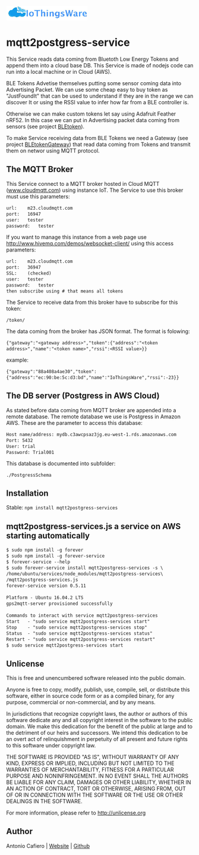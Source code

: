 ![](./images/IoThingsWareWideSmall.png)
# mqtt2postgress-service


This Service reads data coming from Bluetoth Low Energy Tokens and append them into a cloud base DB. This Service is made of nodejs code can run into a local machine or in Cloud (AWS).

BLE Tokens Advetise themselves putting some sensor coming data into Advertising Packet.
We can use some cheap easy to buy token as "JustFoundIt" that can be used to understand if they are in the range we can discover It or using the RSSI value to infer how far from a BLE controller is.

Otherwise we can make custom tokens let say using Adafruit Feather nRF52. In this case we can put in Advertising packet data coming from sensors (see project [BLEtoken](https://github.com/tcafiero/BLEtoken)).

To make Service receiving data from BLE Tokens we need a Gateway (see project [BLEtokenGateway](https://github.com/tcafiero/BLEtokenGateway)) that read data coming from Tokens and transmit them on networ using MQTT protocol.

## The MQTT Broker


This Service connect to a MQTT broker hosted in Cloud MQTT (www.cloudmqtt.com) using instance IoT. The Service to use this broker must use this parameters:

    url:	m23.cloudmqtt.com
    port:	16947
    user:	tester
    password:	tester

If you want to manage this instance from a web page use http://www.hivemq.com/demos/websocket-client/ using this access parameters:

    url:	m23.cloudmqtt.com
    port:	36947
    SSL:	(checked)
    user:	tester
    password:	tester
    then subscribe using # that means all tokens

The Service to receive data from this broker have to subscribe for this token:

    /token/

The data coming from the broker has JSON format. The format is folowing:

    {"gateway":"<gateway address>","token":{"address":"<token address>","name":"<token name>","rssi":<RSSI value>}}

example:

    {"gateway":"88a408a4ae30","token":{"address":"ec:90:be:5c:d3:bd","name":"IoThingsWare","rssi":-23}}


## The DB server (Postgress in AWS Cloud)
As stated before data coming from MQTT broker are appended into a remote database.
The remote database we use is Postgress in Amazon AWS.
These are the parameter to access this database:

	Host name/address: mydb.c3awcpsaz3jg.eu-west-1.rds.amazonaws.com
	Port: 5432
	User: trial
	Password: Trial001

This database is documented into subfolder:

	./PostgressSchema	

## Installation


Stable: `npm install mqtt2postgress-services`

## mqtt2postgress-services.js a service on AWS starting automatically

	$ sudo npm install -g forever
	$ sudo npm install -g forever-service
	$ forever-service --help
	$ sudo forever-service install mqtt2postgress-services -s \
	/home/ubuntu/services/node_modules/mqtt2postgress-services\
	/mqtt2postgress-services.js
	forever-service version 0.5.11
	
	Platform - Ubuntu 16.04.2 LTS
	gps2mqtt-server provisioned successfully
	
	Commands to interact with service mqtt2postgress-services
	Start   - "sudo service mqtt2postgress-services start"
	Stop    - "sudo service mqtt2postgress-services stop"
	Status  - "sudo service mqtt2postgress-services status"
	Restart - "sudo service mqtt2postgress-services restart"
	$ sudo service mqtt2postgress-services start



## Unlicense

This is free and unencumbered software released into the public domain.

Anyone is free to copy, modify, publish, use, compile, sell, or
distribute this software, either in source code form or as a compiled
binary, for any purpose, commercial or non-commercial, and by any
means.

In jurisdictions that recognize copyright laws, the author or authors
of this software dedicate any and all copyright interest in the
software to the public domain. We make this dedication for the benefit
of the public at large and to the detriment of our heirs and
successors. We intend this dedication to be an overt act of
relinquishment in perpetuity of all present and future rights to this
software under copyright law.

THE SOFTWARE IS PROVIDED "AS IS", WITHOUT WARRANTY OF ANY KIND,
EXPRESS OR IMPLIED, INCLUDING BUT NOT LIMITED TO THE WARRANTIES OF
MERCHANTABILITY, FITNESS FOR A PARTICULAR PURPOSE AND NONINFRINGEMENT.
IN NO EVENT SHALL THE AUTHORS BE LIABLE FOR ANY CLAIM, DAMAGES OR
OTHER LIABILITY, WHETHER IN AN ACTION OF CONTRACT, TORT OR OTHERWISE,
ARISING FROM, OUT OF OR IN CONNECTION WITH THE SOFTWARE OR THE USE OR
OTHER DEALINGS IN THE SOFTWARE.

For more information, please refer to <http://unlicense.org>


Author
------

Antonio Cafiero
| [Website](http://www.IoThingsWare.com)
| [Github](https://github.com/tcafiero/gps2mqtt)
